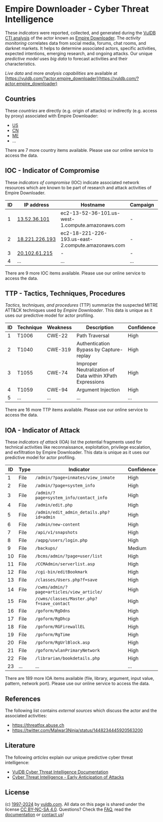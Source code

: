 # Empire Downloader - Cyber Threat Intelligence

These _indicators_ were reported, collected, and generated during the [VulDB CTI analysis](https://vuldb.com/?kb.cti) of the actor known as [Empire Downloader](https://vuldb.com/?actor.empire_downloader). The _activity monitoring_ correlates data from social media, forums, chat rooms, and darknet markets. It helps to determine associated actors, specific activities, expected intentions, emerging research, and ongoing attacks. Our unique _predictive model_ uses _big data_ to forecast activities and their characteristics.

_Live data_ and more _analysis capabilities_ are available at [https://vuldb.com/?actor.empire_downloader](https://vuldb.com/?actor.empire_downloader)

## Countries

These _countries_ are directly (e.g. origin of attacks) or indirectly (e.g. access by proxy) associated with Empire Downloader:

* [US](https://vuldb.com/?country.us)
* [CN](https://vuldb.com/?country.cn)
* [ME](https://vuldb.com/?country.me)
* ...

There are 7 more country items available. Please use our online service to access the data.

## IOC - Indicator of Compromise

These _indicators of compromise_ (IOC) indicate associated network resources which are known to be part of research and attack activities of Empire Downloader.

ID | IP address | Hostname | Campaign | Confidence
-- | ---------- | -------- | -------- | ----------
1 | [13.52.36.101](https://vuldb.com/?ip.13.52.36.101) | ec2-13-52-36-101.us-west-1.compute.amazonaws.com | - | Medium
2 | [18.221.226.193](https://vuldb.com/?ip.18.221.226.193) | ec2-18-221-226-193.us-east-2.compute.amazonaws.com | - | Medium
3 | [20.102.61.215](https://vuldb.com/?ip.20.102.61.215) | - | - | High
4 | ... | ... | ... | ...

There are 9 more IOC items available. Please use our online service to access the data.

## TTP - Tactics, Techniques, Procedures

_Tactics, techniques, and procedures_ (TTP) summarize the suspected MITRE ATT&CK techniques used by _Empire Downloader_. This data is unique as it uses our predictive model for actor profiling.

ID | Technique | Weakness | Description | Confidence
-- | --------- | -------- | ----------- | ----------
1 | T1006 | CWE-22 | Path Traversal | High
2 | T1040 | CWE-319 | Authentication Bypass by Capture-replay | High
3 | T1055 | CWE-74 | Improper Neutralization of Data within XPath Expressions | High
4 | T1059 | CWE-94 | Argument Injection | High
5 | ... | ... | ... | ...

There are 16 more TTP items available. Please use our online service to access the data.

## IOA - Indicator of Attack

These _indicators of attack_ (IOA) list the potential fragments used for technical activities like reconnaissance, exploitation, privilege escalation, and exfiltration by Empire Downloader. This data is unique as it uses our predictive model for actor profiling.

ID | Type | Indicator | Confidence
-- | ---- | --------- | ----------
1 | File | `/admin/?page=inmates/view_inmate` | High
2 | File | `/admin/?page=system_info` | High
3 | File | `/admin/?page=system_info/contact_info` | High
4 | File | `/admin/edit.php` | High
5 | File | `/admin/edit_admin_details.php?id=admin` | High
6 | File | `/admin/new-content` | High
7 | File | `/api/v1/snapshots` | High
8 | File | `/aqpg/users/login.php` | High
9 | File | `/backups/` | Medium
10 | File | `/bcms/admin/?page=user/list` | High
11 | File | `/CCMAdmin/serverlist.asp` | High
12 | File | `/cgi-bin/editBookmark` | High
13 | File | `/classes/Users.php?f=save` | High
14 | File | `/cwms/admin/?page=articles/view_article/` | High
15 | File | `/cwms/classes/Master.php?f=save_contact` | High
16 | File | `/goform/RgDdns` | High
17 | File | `/goform/RgDhcp` | High
18 | File | `/goform/RGFirewallEL` | High
19 | File | `/goform/RgTime` | High
20 | File | `/goform/RgUrlBlock.asp` | High
21 | File | `/goform/wlanPrimaryNetwork` | High
22 | File | `/librarian/bookdetails.php` | High
23 | ... | ... | ...

There are 189 more IOA items available (file, library, argument, input value, pattern, network port). Please use our online service to access the data.

## References

The following list contains _external sources_ which discuss the actor and the associated activities:

* https://threatfox.abuse.ch
* https://twitter.com/Malwar3Ninja/status/1448234445920563200

## Literature

The following _articles_ explain our unique predictive cyber threat intelligence:

* [VulDB Cyber Threat Intelligence Documentation](https://vuldb.com/?kb.cti)
* [Cyber Threat Intelligence - Early Anticipation of Attacks](https://www.scip.ch/en/?labs.20201022)

## License

(c) [1997-2024](https://vuldb.com/?kb.changelog) by [vuldb.com](https://vuldb.com/?kb.about). All data on this page is shared under the license [CC BY-NC-SA 4.0](https://creativecommons.org/licenses/by-nc-sa/4.0/). Questions? Check the [FAQ](https://vuldb.com/?kb.faq), read the [documentation](https://vuldb.com/?kb) or [contact us](https://vuldb.com/?contact)!
